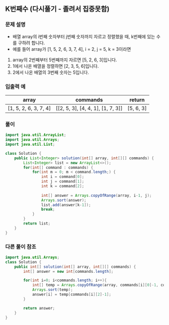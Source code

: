 ## K번째수 (다시풀기 - 졸려서 집중못함) ##

### 문제 설명 ###
- 배열 array의 i번째 숫자부터 j번째 숫자까지 자르고 정렬했을 때, k번째에 있는 수를 구하려 합니다.
- 예를 들어 array가 [1, 5, 2, 6, 3, 7, 4], i = 2, j = 5, k = 3이라면
1. array의 2번째부터 5번째까지 자르면 [5, 2, 6, 3]입니다.
2. 1에서 나온 배열을 정렬하면 [2, 3, 5, 6]입니다.
3. 2에서 나온 배열의 3번째 숫자는 5입니다.

### 입출력 예 ###
array |	commands | return
---- | ---- | ---- 
[1, 5, 2, 6, 3, 7, 4] | [[2, 5, 3], [4, 4, 1], [1, 7, 3]] |	[5, 6, 3]


### 풀이 ###
````java
import java.util.ArrayList;
import java.util.Arrays;
import java.util.List;

class Solution {
    public List<Integer> solution(int[] array, int[][] commands) {
		List<Integer> list = new ArrayList<>();
		for(int[] command : commands) {
			for(int m = 0; m < command.length;) {
				int i = command[0];
				int j = command[1];
				int k = command[2];
				
				int[] answer = Arrays.copyOfRange(array, i-1, j);
				Arrays.sort(answer);
				list.add(answer[k-1]);
				break;
			}
		}
        return list;
    }
}
````


### 다른 풀이 참조 ###
````java
import java.util.Arrays;
class Solution {
    public int[] solution(int[] array, int[][] commands) {
        int[] answer = new int[commands.length];

        for(int i=0; i<commands.length; i++){
            int[] temp = Arrays.copyOfRange(array, commands[i][0]-1, commands[i][1]);
            Arrays.sort(temp);
            answer[i] = temp[commands[i][2]-1];
        }

        return answer;
    }
}
````

